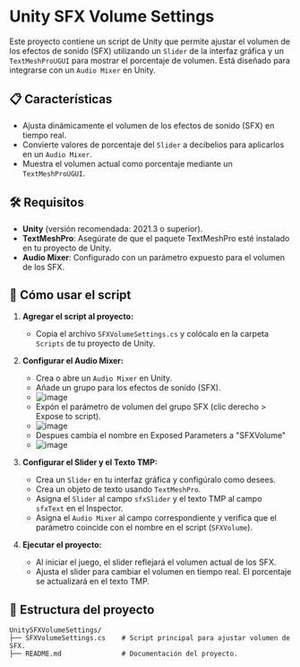 # Unity SFX Volume Settings

Este proyecto contiene un script de Unity que permite ajustar el volumen de los efectos de sonido (SFX) utilizando un `Slider` de la interfaz gráfica y un `TextMeshProUGUI` para mostrar el porcentaje de volumen. Está diseñado para integrarse con un `Audio Mixer` en Unity.

## 📋 Características

- Ajusta dinámicamente el volumen de los efectos de sonido (SFX) en tiempo real.
- Convierte valores de porcentaje del `Slider` a decibelios para aplicarlos en un `Audio Mixer`.
- Muestra el volumen actual como porcentaje mediante un `TextMeshProUGUI`.

## 🛠️ Requisitos

- **Unity** (versión recomendada: 2021.3 o superior).
- **TextMeshPro**: Asegúrate de que el paquete TextMeshPro esté instalado en tu proyecto de Unity.
- **Audio Mixer**: Configurado con un parámetro expuesto para el volumen de los SFX.

## 🚀 Cómo usar el script

1. **Agregar el script al proyecto:**
   - Copia el archivo `SFXVolumeSettings.cs` y colócalo en la carpeta `Scripts` de tu proyecto de Unity.

2. **Configurar el Audio Mixer:**
   - Crea o abre un `Audio Mixer` en Unity.
   - Añade un grupo para los efectos de sonido (SFX).
   - ![image](https://github.com/user-attachments/assets/abdae68e-85b2-4b78-8f17-eeaea1229e45)
   - Expón el parámetro de volumen del grupo SFX (clic derecho > Expose to script).
   - ![image](https://github.com/user-attachments/assets/c33de333-fc25-41f0-bd5e-c9e4fecf8164)
   - Despues cambia el nombre en Exposed Parameters a "SFXVolume"
   - ![image](https://github.com/user-attachments/assets/061fa39e-2e58-466e-8fbf-f2969c508494)




3. **Configurar el Slider y el Texto TMP:**
   - Crea un `Slider` en tu interfaz gráfica y configúralo como desees.
   - Crea un objeto de texto usando `TextMeshPro`.
   - Asigna el `Slider` al campo `sfxSlider` y el texto TMP al campo `sfxText` en el Inspector.
   - Asigna el `Audio Mixer` al campo correspondiente y verifica que el parámetro coincide con el nombre en el script (`SFXVolume`).

4. **Ejecutar el proyecto:**
   - Al iniciar el juego, el slider reflejará el volumen actual de los SFX.
   - Ajusta el slider para cambiar el volumen en tiempo real. El porcentaje se actualizará en el texto TMP.

## 📂 Estructura del proyecto

```plaintext
UnitySFXVolumeSettings/
├── SFXVolumeSettings.cs    # Script principal para ajustar volumen de SFX.
├── README.md               # Documentación del proyecto.

